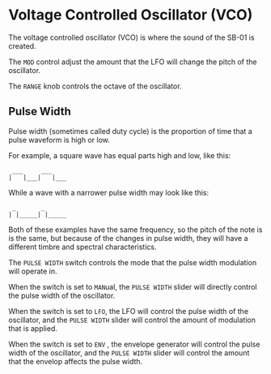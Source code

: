 # Voltage Controlled Oscillator (VCO)

The voltage controlled oscillator (VCO) is where the sound of the SB-01 is created.

The `MOD` control adjust the amount that the LFO will change the pitch of the oscillator.

The `RANGE` knob controls the octave of the oscillator.

## Pulse Width

Pulse width (sometimes called duty cycle) is the proportion of time that a pulse waveform is high or low.

For example, a square wave has equal parts high and low, like this:

```
 ___     ___
|   |___|   |___
```

While a wave with a narrower pulse width may look like this:

```
 _       _
| |_____| |_____
```

Both of these examples have the same frequency, so the pitch of the note is is the same, but because of the changes in pulse width, they will have a different timbre and spectral characteristics.

 

The `PULSE WIDTH` switch controls the mode that the pulse width modulation will operate in.

When the switch is set to `MAN`ual, the `PULSE WIDTH` slider will directly control the pulse width of the oscillator.

When the switch is set to `LFO`, the LFO will control the pulse width of the oscillator, and the `PULSE WIDTH` slider will control the amount of modulation that is applied.

When the switch is set to `ENV` , the envelope generator will control the pulse width of the oscillator, and the `PULSE WIDTH` slider will control the amount that the envelop affects the pulse width.